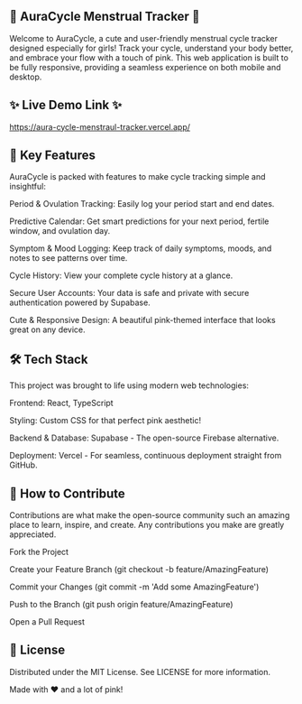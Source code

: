 ## 🌸 AuraCycle Menstrual Tracker 🌸
Welcome to AuraCycle, a cute and user-friendly menstrual cycle tracker designed especially for girls! Track your cycle, understand your body better, and embrace your flow with a touch of pink. This web application is built to be fully responsive, providing a seamless experience on both mobile and desktop.

## ✨ Live Demo Link ✨
https://aura-cycle-menstraul-tracker.vercel.app/
## 💖 Key Features
AuraCycle is packed with features to make cycle tracking simple and insightful:

Period & Ovulation Tracking: Easily log your period start and end dates.

Predictive Calendar: Get smart predictions for your next period, fertile window, and ovulation day.

Symptom & Mood Logging: Keep track of daily symptoms, moods, and notes to see patterns over time.

Cycle History: View your complete cycle history at a glance.

Secure User Accounts: Your data is safe and private with secure authentication powered by Supabase.

Cute & Responsive Design: A beautiful pink-themed interface that looks great on any device.

## 🛠️ Tech Stack
This project was brought to life using modern web technologies:

Frontend: React, TypeScript

Styling: Custom CSS for that perfect pink aesthetic!

Backend & Database: Supabase - The open-source Firebase alternative.

Deployment: Vercel - For seamless, continuous deployment straight from GitHub.

## 🤝 How to Contribute
Contributions are what make the open-source community such an amazing place to learn, inspire, and create. Any contributions you make are greatly appreciated.

Fork the Project

Create your Feature Branch (git checkout -b feature/AmazingFeature)

Commit your Changes (git commit -m 'Add some AmazingFeature')

Push to the Branch (git push origin feature/AmazingFeature)

Open a Pull Request

## 📝 License
Distributed under the MIT License. See LICENSE for more information.

Made with ❤️ and a lot of pink!
